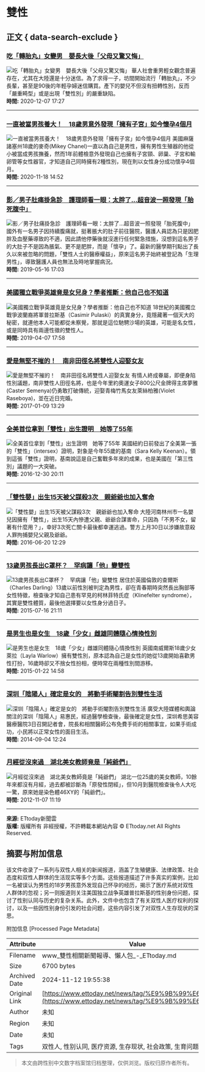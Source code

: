 # 雙性

## 正文 { data-search-exclude }


### [吃「轉胎丸」女變男　嬰長大後「父母又驚又悔」](https://www.ettoday.net/news/20201207/1871260.htm)
![吃「轉胎丸」女變男　嬰長大後「父母又驚又悔」](https://cdn2.ettoday.net/images/5293/c5293626.jpg)
華人社會重男輕女觀念普遍存在，尤其在大陸還是十分迷信。為了求得一子，坊間開始流行「轉胎丸」，不少長輩，甚至是90後的年輕孕婦迷信購買。產下的嬰兒不但沒有扭轉性別，反而「嚴重畸型」或是出現「雙性別」的嚴重缺陷。  
**時間:** 2020-12-07 17:27

---

### [一直被當男孩養大！　18歲男意外發現「擁有子宮」如今懷孕4個月](https://www.ettoday.net/news/20201118/1856913.htm)
![一直被當男孩養大！　18歲男意外發現「擁有子宮」如今懷孕4個月](https://cdn2.ettoday.net/images/1599/c1599955.jpg)
美國麻薩諸塞州18歲的麥奇(Mikey Chanel)一直以為自己是男性，擁有男性生殖器的他從小被當成男孩撫養，然而1年前體檢意外發現自己也擁有子宮頸、卵巢、子宮和輸卵管等女性器官，才知道自己同時擁有2種性別，現在則以女性身分成功懷孕4個月。  
**時間:** 2020-11-18 14:52

---

### [影／男子肚痛掛急診　護理師看一眼：太胖了…超音波一照發現「胎死腹中」](https://www.ettoday.net/news/20190516/1445986.htm)
![影／男子肚痛掛急診　護理師看一眼：太胖了…超音波一照發現「胎死腹中」](https://static.ettoday.net/style/ettoday2017/images/loading_200x150.gif)
國外有一名男子因持續腹痛就，挺著脹大的肚子前往醫院，醫護人員認為只是因肥胖及血壓藥導致的不適，因此請他停藥後就沒進行任何緊急措施，沒想到這名男子的大肚子不是因為脹氣、更不是肥胖，而是「懷孕」了。最新的醫學期刊點出了長久以來被忽略的問題，「雙性人士的醫療權益」，原來這名男子始終被登記為「生理男性」，導致醫護人員也無法及時地掌握病況。  
**時間:** 2019-05-16 17:03

---

### [美國獨立戰爭英雄竟是女兒身？學者推斷：他自己也不知道](https://www.ettoday.net/news/20190407/1416734.htm)
![美國獨立戰爭英雄竟是女兒身？學者推斷：他自己也不知道](https://static.ettoday.net/style/ettoday2017/images/loading_200x150.gif)
18世紀的美國獨立戰爭波蘭裔將軍普拉斯基（Casimir Pulaski）的真實身分，竟隱藏著一個天大的秘密，就連他本人可能都從未察覺，那就是這位馳騁沙場的英雄，可能是名女性，或是同時具有兩邊性徵的雙性人。  
**時間:** 2019-04-07 17:58

---

### [愛是無堅不摧的！　南非田徑名將雙性人迎娶女友](https://sports.ettoday.net/news/845578)
![愛是無堅不摧的！　南非田徑名將雙性人迎娶女友](https://cdn2.ettoday.net/style/ettoday2017/images/loading_200x150.gif)
有情人終成眷屬，即便身陷性別議題，南非雙性人田徑名將，也是今年里約奧運女子800公尺金牌得主席夢雅(Caster Semenya)仍勇敢打破傳統，迎娶青梅竹馬女友萊絲柏雅(Violet Raseboya)，並在近日完婚。  
**時間:** 2017-01-09 13:29

---

### [全美首位拿到「雙性」出生證明　她等了55年](https://www.ettoday.net/news/20161230/839681.htm)
![全美首位拿到「雙性」出生證明　她等了55年](https://cdn2.ettoday.net/style/ettoday2017/images/loading_200x150.gif)
美國紐約日前發出了全美第一張的「雙性」（intersex）證明，對象是今年55歲的基南（Sara Kelly Keenan）。領到這張「雙性」證明，基南說這是自己奮戰多年來的成果，也是美國在「第三性別」議題的一大突破。  
**時間:** 2016-12-30 20:11

---

### [「雙性嬰」出生15天被父謀殺3次　親爺爺也加入奪命](https://www.ettoday.net/news/20160620/719712.htm)
![「雙性嬰」出生15天被父謀殺3次　親爺爺也加入奪命](https://cdn2.ettoday.net/style/ettoday2017/images/loading_200x150.gif)
大陸河南林州市一名嬰兒因擁有「雙性」，出生15天內慘遭父親、爺爺合謀害命，只因為「不男不女，留著有什麼用？」，幸好3次死亡關卡最後都幸運逃過。警方上月30日以涉嫌故意殺人罪拘捕嬰兒父親及爺爺。  
**時間:** 2016-06-20 12:29

---

### [13歲男孩長出C罩杯？　罕病讓「他」變雙性](https://www.ettoday.net/news/20150716/536123.htm)
![13歲男孩長出C罩杯？　罕病讓「他」變雙性](https://cdn2.ettoday.net/style/ettoday2017/images/loading_200x150.gif)
居住於英國倫敦的查爾斯（Charles Darling）13歲以前性別被判定為男性，卻在青春期時突然長出胸部等女性特徵，檢查後才知自己患有罕見的柯林菲特氏症（Klinefelter syndrome），其實是雙性體質，最後他選擇要以女性身分過日子。  
**時間:** 2015-07-16 21:11

---

### [是男生也是女生　18歲「少女」雌雄同體隨心情換性別](https://www.ettoday.net/news/20150122/457119.htm)
![是男生也是女生　18歲「少女」雌雄同體隨心情換性別](https://cdn2.ettoday.net/style/ettoday2017/images/loading_200x150.gif)
英國南威爾斯18歲少女萊拉（Layla Warlow）擁有雙性別，原本認為自己是女性的她從13歲開始喜歡男性打扮，16歲時卻又不捨女性扮相，便時常在兩種性別間游移。  
**時間:** 2015-01-22 14:58

---

### [深圳「陰陽人」確定是女的　將動手術閹割告別雙性生活](https://www.ettoday.net/news/20140904/397300.htm)
![深圳「陰陽人」確定是女的　將動手術閹割告別雙性生活](https://cdn2.ettoday.net/style/ettoday2017/images/loading_200x150.gif)
廣受大陸媒體和輿論關注的深圳「陰陽人」易惠民，經過醫學檢查後，最後確定是女性，深圳希思美容醫療醫院3日召開記者會，院長和相關醫師公布免費手術的相關事宜，如果手術成功，小民將以正常女性的面目生活。  
**時間:** 2014-09-04 12:24

---

### [月經從沒來過　湖北美女教師竟是「純爺們」](https://www.ettoday.net/news/20121107/124291.htm)
![月經從沒來過　湖北美女教師竟是「純爺們」](https://cdn2.ettoday.net/style/ettoday2017/images/loading_200x150.gif)
湖北一位25歲的美女教師，10餘年來都沒有月經，過去都被診斷為「原發性閉經」，但10月到醫院檢查後令人大吃一驚，原來她是染色體46XY的「純爺們」。  
**時間:** 2012-11-07 11:19

---

**來源:** ETtoday新聞雲  
**版權:** 版權所有 非經授權，不許轉載本網站內容 © ETtoday.net All Rights Reserved.

## 摘要与附加信息

<!-- tcd_abstract -->
该文件收录了一系列与双性人相关的新闻报道，涵盖了生殖健康、法律政策、社会态度和双性人群体的生活现实等多个方面。这些报道描述了许多真实的案例，比如一名被误认为男性的18岁男孩意外发现自己怀孕的经历，揭示了医疗系统对双性人群体的忽视；另一则报道则关注美国独立战争英雄普拉斯基的性别身份问题，探讨了性别认同与历史的复杂关系。此外，文件中也包含了有关双性人医疗权利的探讨，以及一些因性别身份引发的社会问题，这些内容引发了对双性人生存现状的深思。
<!-- tcd_abstract_end -->

附加信息 [Processed Page Metadata]

| Attribute       | Value                                  |
|-----------------|----------------------------------------|
| Filename        | www_雙性相關新聞報導、懶人包_-_ETtoday.md                             |
| Size            | 6700 bytes                           |
| Archived Date   | 2024-11-12 19:55:38                             |
| Original Link   | [https://www.ettoday.net/news/tag/%E9%9B%99%E6%80%A7/](https://www.ettoday.net/news/tag/%E9%9B%99%E6%80%A7/)                       |
| Author          | 未知                               |
| Region          | 未知                               |
| Date            | 未知                                 |
| Tags            | 双性人, 性别认同, 医疗资源, 生存现状, 社会政策, 生育问题, 法律历史                                 |
>
> 本文由跨性别中文数字档案馆归档整理，仅供浏览。版权归原作者所有。
>